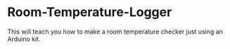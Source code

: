 # Room-Temperature-Logger
This will teach you how to make a room temperature checker just using an Arduino kit.
